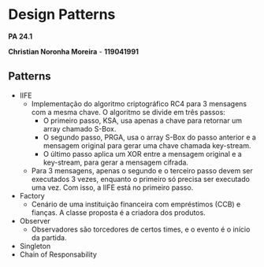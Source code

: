 # Design Patterns

**PA 24.1**

**Christian Noronha Moreira** - 
**119041991**

## Patterns

 - IIFE
   - Implementação do algoritmo criptográfico RC4 para 3 mensagens com a mesma chave. O algoritmo se divide em três passos:
     - O primeiro passo, KSA, usa apenas a chave para retornar um array chamado S-Box.
     - O segundo passo, PRGA, usa o array S-Box do passo anterior e a mensagem original para gerar uma chave chamada key-stream.
     - O último passo aplica um XOR entre a mensagem original e a key-stream, para gerar a mensagem cifrada.
   - Para 3 mensagens, apenas o segundo e o terceiro passo devem ser executados 3 vezes, enquanto o primeiro só precisa ser executado uma vez. Com isso, a IIFE está no primeiro passo.
 - Factory
   - Cenário de uma instituição financeira com empréstimos (CCB) e fianças. A classe proposta é a criadora dos produtos.
 - Observer
   - Observadores são torcedores de certos times, e o evento é o início da partida.
 - Singleton
 - Chain of Responsability
